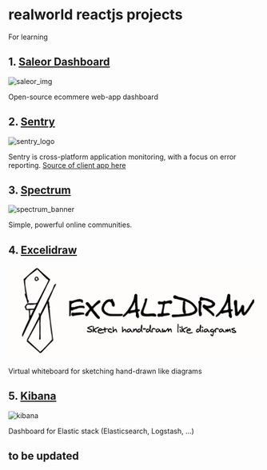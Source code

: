 # realworld reactjs projects

For learning

## 1. [Saleor Dashboard](https://github.com/saleor/saleor-dashboard)
    
![saleor_img](https://user-images.githubusercontent.com/249912/82305745-5c52fd00-99be-11ea-9ac6-cc04a6f28c91.png)

Open-source ecommere web-app dashboard

## 2. [Sentry](https://github.com/getsentry/sentry)
 
![sentry_logo](https://camo.githubusercontent.com/7dcab84a9b7c8755e0346ac5742ed1254f4217b2439ffc3a3d47c9f6e813c668/68747470733a2f2f73656e7472792d6272616e642e73746f726167652e676f6f676c65617069732e636f6d2f73656e7472792d6c6f676f2d626c61636b2e706e67)

Sentry is cross-platform application monitoring, with a focus on error reporting. [Source of client app here](https://github.com/getsentry/sentry/tree/master/static)

## 3. [Spectrum](https://github.com/withspectrum/spectrum)

![spectrum_banner](https://github.com/withspectrum/spectrum/raw/alpha/public/img/media.png)

Simple, powerful online communities.

## 4. [Excelidraw](https://github.com/excalidraw/excalidraw/)

![Excelidraw](https://github.com/excalidraw/excalidraw/raw/master/public/og-image-sm.png)

Virtual whiteboard for sketching hand-drawn like diagrams

## 5. [Kibana](https://github.com/elastic/kibana/blob/main/src/core/public/)

![kibana](https://static-www.elastic.co/v3/assets/bltefdd0b53724fa2ce/blta64f0cb4ab8c7c1c/5fa31cc94a4abb73ff79b0d5/illustrated-screenshot-hero-kibana.png)

Dashboard for Elastic stack (Elasticsearch, Logstash, ...)

## to be updated
